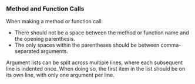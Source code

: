 ### Method and Function Calls

When making a method or function call:

* There should not be a space between the method or function name and the opening parenthesis.
* The only spaces within the parentheses should be between comma-separated arguments.

Argument lists can be split across multiple lines, where each subsequent line is indented once. When doing so, the first item in the list should be on its own line, with only one argument per line.